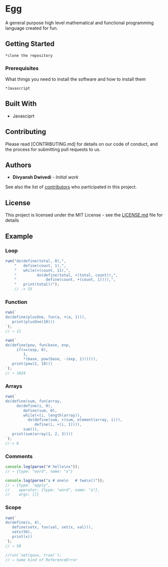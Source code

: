 # Egg

A general purpose high level mathematical and functional programming language created for fun.

## Getting Started
```
*clone the repository
```

### Prerequisites

What things you need to install the software and how to install them

```
*Javascript
```

## Built With

* Javasciprt

## Contributing

Please read [CONTRIBUTING.md] for details on our code of conduct, and the process for submitting pull requests to us.


## Authors

* **Divyansh Dwivedi** - *Initial work*

See also the list of [contributors](https://github.com/your/project/contributors) who participated in this project.

## License

This project is licensed under the MIT License - see the [LICENSE.md](LICENSE.md) file for details

## Example

### Loop
```javascript
run("do(define(total, 0),",
    "   define(count, 1),",
    "   while(<(count, 11),",
    "         do(define(total, +(total, count)),",
    "             define(count, +(count, 1)))),",
    "   print(total))");
	// -> 55
```

### Function
```javascript
run(`
do(define(plusOne, fun(a, +(a, 1))),
   print(plusOne(10)))
`);
// → 11
```

```javascript
run(`
do(define(pow, fun(base, exp,
     if(==(exp, 0),
        1,
        *(base, pow(base, -(exp, 1)))))),
   print(pow(2, 10)))
`);
// → 1024
```

### Arrays
```javascript
run(`
do(define(sum, fun(array,
     do(define(i, 0),
        define(sum, 0),
        while(<(i, length(array)),
          do(define(sum, +(sum, element(array, i))),
             define(i, +(i, 1)))),
        sum))),
   print(sum(array(1, 2, 3))))
`);
//-> 6
```

### Comments
```javascript
console.log(parse("# hello\nx"));
// → {type: "word", name: "x"}

console.log(parse("a # one\n   # two\n()"));
// → {type: "apply",
//    operator: {type: "word", name: "a"},
//    args: []}
```

### Scope
```javascript
run(`
do(define(x, 4),
   define(setx, fun(val, set(x, val))),
   setx(50),
   print(x))
`);
// → 50

//run(`set(quux, true)`);
// → Some kind of ReferenceError
```

